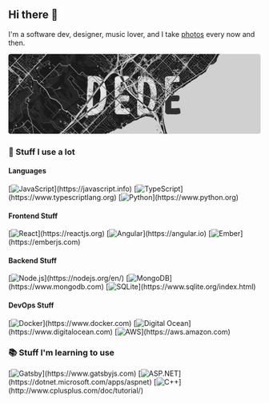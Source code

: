 ## Hi there 👋

I'm a software dev, designer, music lover, and I take [photos](https://edede.ca) every now and then.

![Edede Oiwoh Banner](./banner.png)

### 🚀 Stuff I use a lot

#### Languages
[![JavaScript](https://img.shields.io/badge/JavaScript-informational?style=for-the-badge&color=rgba(0%2C0%2C0%2C%200.8)&logo=JavaScript&logoColor=F7DF1E&labelColor=rgba(0%2C0%2C0%2C%200))](https://javascript.info) [![TypeScript](https://img.shields.io/badge/TypeScript-informational?style=for-the-badge&color=rgba(0%2C0%2C0%2C%200.8)&logo=TypeScript&logoColor=007ACC&labelColor=rgba(0%2C0%2C0%2C%200))](https://www.typescriptlang.org) [![Python](https://img.shields.io/badge/Python-informational?style=for-the-badge&color=rgba(0%2C0%2C0%2C%200.8)&logo=Python&logoColor=3776AB&labelColor=rgba(0%2C0%2C0%2C%200))](https://www.python.org) 

#### Frontend Stuff
[![React](https://img.shields.io/badge/React-informational?style=for-the-badge&color=rgba(0%2C0%2C0%2C%200.8)&logo=React&logoColor=61DAFB&labelColor=rgba(0%2C0%2C0%2C%200))](https://reactjs.org) [![Angular](https://img.shields.io/badge/Angular-informational?style=for-the-badge&color=rgba(0%2C0%2C0%2C%200.8)&logo=Angular&logoColor=DD0031&labelColor=rgba(0%2C0%2C0%2C%200))](https://angular.io) [![Ember](https://img.shields.io/badge/Ember-informational?style=for-the-badge&color=rgba(0%2C0%2C0%2C%200.8)&logo=Ember.js&logoColor=E04E39&labelColor=rgba(0%2C0%2C0%2C%200))](https://emberjs.com) 

#### Backend Stuff
[![Node.js](https://img.shields.io/badge/Node.js-informational?style=for-the-badge&color=rgba(0%2C0%2C0%2C%200.8)&logo=Node.js&logoColor=339933&labelColor=rgba(0%2C0%2C0%2C%200))](https://nodejs.org/en/) [![MongoDB](https://img.shields.io/badge/MongoDB-informational?style=for-the-badge&color=rgba(0%2C0%2C0%2C%200.8)&logo=MongoDB&logoColor=47A248&labelColor=rgba(0%2C0%2C0%2C%200))](https://www.mongodb.com) [![SQLite](https://img.shields.io/badge/SQLite-informational?style=for-the-badge&color=rgba(0%2C0%2C0%2C%200.8)&logo=SQLite&logoColor=003B57&labelColor=rgba(0%2C0%2C0%2C%200))](https://www.sqlite.org/index.html) 

#### DevOps Stuff
[![Docker](https://img.shields.io/badge/Docker-informational?style=for-the-badge&color=rgba(0%2C0%2C0%2C%200.8)&logo=Docker&logoColor=2496ED&labelColor=rgba(0%2C0%2C0%2C%200))](https://www.docker.com) [![Digital Ocean](https://img.shields.io/badge/Digital%20Ocean-informational?style=for-the-badge&color=rgba(0%2C0%2C0%2C%200.8)&logo=DigitalOcean&logoColor=0080FF&labelColor=rgba(0%2C0%2C0%2C%200))](https://www.digitalocean.com) [![AWS](https://img.shields.io/badge/AWS-informational?style=for-the-badge&color=rgba(0%2C0%2C0%2C%200.8)&logo=Amazon%20AWS&logoColor=FF9900&labelColor=rgba(0%2C0%2C0%2C%200))](https://aws.amazon.com) 


### 📚 Stuff I'm learning to use

[![Gatsby](https://img.shields.io/badge/Gatsby-informational?style=for-the-badge&color=rgba(0%2C0%2C0%2C%200.8)&logo=Gatsby&logoColor=663399&labelColor=rgba(0%2C0%2C0%2C%200))](https://www.gatsbyjs.com) [![ASP.NET](https://img.shields.io/badge/ASP.NET-informational?style=for-the-badge&color=rgba(0%2C0%2C0%2C%200.8)&logo=.NET&logoColor=5C2D91&labelColor=rgba(0%2C0%2C0%2C%200))](https://dotnet.microsoft.com/apps/aspnet) [![C++](https://img.shields.io/badge/C%2B%2B-informational?style=for-the-badge&color=rgba(0%2C0%2C0%2C%200.8)&logo=C%2B%2B&logoColor=00599C&labelColor=rgba(0%2C0%2C0%2C%200))](http://www.cplusplus.com/doc/tutorial/) 



